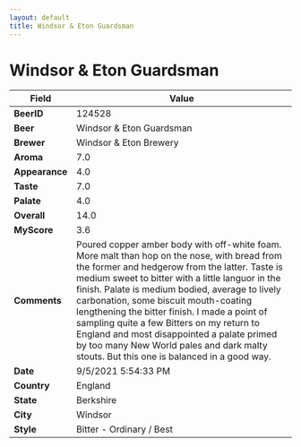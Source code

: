 ```yaml
---
layout: default
title: Windsor & Eton Guardsman
---
```


# Windsor & Eton Guardsman

| Field         | Value     |
|---------------|-----------|
| **BeerID** | 124528 |
| **Beer** | Windsor & Eton Guardsman |
| **Brewer** | Windsor & Eton Brewery |
| **Aroma** | 7.0 |
| **Appearance** | 4.0 |
| **Taste** | 7.0 |
| **Palate** | 4.0 |
| **Overall** | 14.0 |
| **MyScore** | 3.6 |
| **Comments** | Poured copper amber body with off-white foam. More malt than hop on the nose, with bread from the former and hedgerow from the latter. Taste is medium sweet to bitter with a little languor in the finish. Palate is medium bodied, average to lively carbonation, some biscuit mouth-coating lengthening the bitter finish. I made a point of sampling quite a few Bitters on my return to England and most disappointed a palate primed by too many New World pales and dark malty stouts. But this one is balanced in a good way.  |
| **Date** | 9/5/2021 5:54:33 PM |
| **Country** | England |
| **State** | Berkshire |
| **City** | Windsor |
| **Style** | Bitter - Ordinary / Best |
